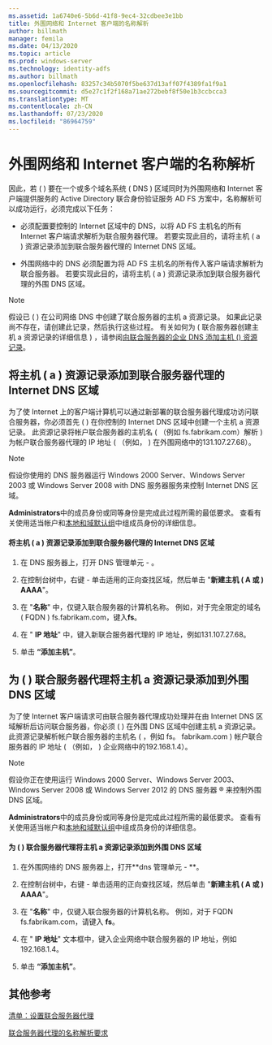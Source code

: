 ```yaml
---
ms.assetid: 1a6740e6-5b6d-41f8-9ec4-32cdbee3e1bb
title: 外围网络和 Internet 客户端的名称解析
author: billmath
manager: femila
ms.date: 04/13/2020
ms.topic: article
ms.prod: windows-server
ms.technology: identity-adfs
ms.author: billmath
ms.openlocfilehash: 83257c34b5070f5be637d13aff07f4389fa1f9a1
ms.sourcegitcommit: d5e27c1f2f168a71ae272bebf8f50e1b3ccbcca3
ms.translationtype: MT
ms.contentlocale: zh-CN
ms.lasthandoff: 07/23/2020
ms.locfileid: "86964759"
---
```

# <a name="name-resolution-for-perimeter-and-internet-clients"></a>外围网络和 Internet 客户端的名称解析


因此，若 \( \) 要在一个或多个域名系统 \( DNS \) 区域同时为外围网络和 Internet 客户端提供服务的 Active Directory 联合身份验证服务 AD FS 方案中，名称解析可以成功运行，必须完成以下任务：  
  
-   必须配置要控制的 Internet 区域中的 DNS，以将 AD FS 主机名的所有 Internet 客户端请求解析为联合服务器代理。 若要实现此目的，请将主机 \( a \) 资源记录添加到联合服务器代理的 Internet DNS 区域。  
  
-   外围网络中的 DNS 必须配置为将 AD FS 主机名的所有传入客户端请求解析为联合服务器。 若要实现此目的，请将主机 \( a \) 资源记录添加到联合服务器代理的外围 DNS 区域。  
  
> [!NOTE]  
> 假设已 \( \) 在公司网络 DNS 中创建了联合服务器的主机 a 资源记录。 如果此记录尚不存在，请创建此记录，然后执行这些过程。 有关如何为 \( 联合服务器创建主机 a 资源记录的详细信息 \) ，请参阅[向联合服务器的企业 DNS 添加主机 &#40;&#41; 资源记录](Add-a-Host--A--Resource-Record-to-Corporate-DNS-for-a-Federation-Server.md)。  
  
## <a name="add-a-host-a-resource-record-to-the-internet-dns-zone-for-a-federation-server-proxy"></a>将主机 \( a \) 资源记录添加到联合服务器代理的 Internet DNS 区域  
为了使 Internet 上的客户端计算机可以通过新部署的联合服务器代理成功访问联合服务器，你必须首先 \( \) 在你控制的 Internet DNS 区域中创建一个主机 a 资源记录。 此资源记录将帐户联合服务器的主机名 \( （例如 fs.fabrikam.com）解析 \) 为帐户联合服务器代理的 IP 地址 \( （例如， \) 在外围网络中的131.107.27.68）。  
  
> [!NOTE]  
> 假设你使用的 DNS 服务器运行 Windows 2000 Server、Windows Server 2003 或 Windows Server 2008 with DNS 服务器服务来控制 Internet DNS 区域。  
  
**Administrators**中的成员身份或同等身份是完成此过程所需的最低要求。  查看有关使用适当帐户和[本地和域默认组](https://go.microsoft.com/fwlink/?LinkId=83477)中组成员身份的详细信息。   
  
#### <a name="to-add-a-host-a-resource-record-to-the-internet-dns-zone-for-a-federation-server-proxy"></a>将主机 \( a \) 资源记录添加到联合服务器代理的 Internet DNS 区域  
  
1.  在 DNS 服务器上，打开 DNS 管理单元 \- 。  
  
2.  在控制台树中，右键 \- 单击适用的正向查找区域，然后单击 "**新建主机 \( A 或 \) AAAA**"。  
  
3.  在 "**名称**" 中，仅键入联合服务器的计算机名称。 例如，对于完全限定的域名 \( FQDN \) fs.fabrikam.com，键入**fs**。  
  
4.  在 " **IP 地址**" 中，键入新联合服务器代理的 IP 地址，例如131.107.27.68。  
  
5.  单击 **“添加主机”**。  
  
## <a name="add-a-host-a-resource-record-to-the-perimeter-dns-zone-for-a-federation-server-proxy"></a>为 \( \) 联合服务器代理将主机 a 资源记录添加到外围 DNS 区域  
为了使 Internet 客户端请求可由联合服务器代理成功处理并在由 Internet DNS 区域解析后访问联合服务器，你必须 \( \) 在外围 DNS 区域中创建主机 a 资源记录。 此资源记录解析帐户联合服务器的主机名 \( ，例如 fs。 fabrikam.com \) 帐户联合服务器的 IP 地址 \( （例如， \) 企业网络中的192.168.1.4）。  
  
> [!NOTE]  
> 假设你正在使用运行 Windows 2000 Server、Windows Server 2003、Windows Server 2008 或 Windows Server 2012 的 DNS 服务器 &reg; 来控制外围 DNS 区域。  
  
**Administrators**中的成员身份或同等身份是完成此过程所需的最低要求。  查看有关使用适当帐户和[本地和域默认组](https://go.microsoft.com/fwlink/?LinkId=83477)中组成员身份的详细信息。   
  
#### <a name="to-add-a-host-a-resource-record-to-the-perimeter-dns-zone-for-a-federation-server-proxy"></a>为 \( \) 联合服务器代理将主机 a 资源记录添加到外围 DNS 区域  
  
1.  在外围网络的 DNS 服务器上，打开**dns 管理单元 \- **。  
  
2.  在控制台树中，右键 \- 单击适用的正向查找区域，然后单击 "**新建主机 \( A 或 \) AAAA**"。  
  
3.  在 "**名称**" 中，仅键入联合服务器的计算机名称。 例如，对于 FQDN fs.fabrikam.com，请键入 **fs**。  
  
4.  在 " **IP 地址**" 文本框中，键入企业网络中联合服务器的 IP 地址，例如192.168.1.4。  
  
5.  单击 **“添加主机”**。  
  
## <a name="additional-references"></a>其他参考  
[清单：设置联合服务器代理](Checklist--Setting-Up-a-Federation-Server-Proxy.md)  
  
[联合服务器代理的名称解析要求](/previous-versions/windows/it-pro/windows-server-2012-R2-and-2012/dd807055(v=ws.11))  
  
